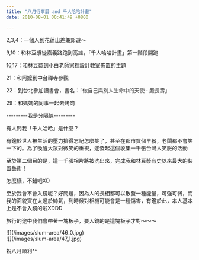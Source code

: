 ```yaml
---
title: "八月行事曆 and 千人哈哈計畫"
date: 2010-08-01 00:41:49 +0800

---
```

<p>2,3,4：一個人到花蓮出差兼郊遊～</p><p>9,10：和林豆漿從嘉義路跑到高雄，「千人哈哈計畫」第一階段開跑</p><p>16,17：和林豆漿到小白老師家裡設計教室佈置的主題</p><p>21：和阿嬤到中台禪寺參觀</p><p>22：到台北參加讀書會，書名：「<span style="font-family: 'Lucida Grande', 'Trebuchet MS', Verdana, Helvetica, Arial, sans-serif; line-height: 18px; color: #333333;">做自己與別人生命中的天使 - 嚴長壽</span>」</p><p>29：和媽媽的同事一起去烤肉</p><p>---------我是分隔線---------</p><p>有人問我「千人哈哈」是什麼？</p><p>有鑑於世人被生活的壓力擠得忘記怎麼笑了，甚至在都市買個早餐，老闆都不會笑一下的。為了喚醒大眾對微笑的重視，遂發起這個收集一千張台灣人笑臉的活動</p><p>至於第二個目的是，這一千張相片將被洗出來，完成我和林豆漿有史以來最大的裝置藝術！</p><p>怎麼樣，不錯吧XD</p><p>至於我會不會入鏡呢？好問題，因為人的長相都可以散發一種能量，可強可弱，而我的面貌實在太過於帥氣，到時候對相機可能會是一種傷害，有鑑於此，本人基本上是不會入鏡的啦XDDD</p><p>旅行的途中我們會帶著一塊板子，要入鏡的是這塊板子才對～～～</p><p>![](/images/slum-area/46_0.jpg)<br />![](/images/slum-area/47_1.jpg)</p><p>祝八月順利^^</p>
